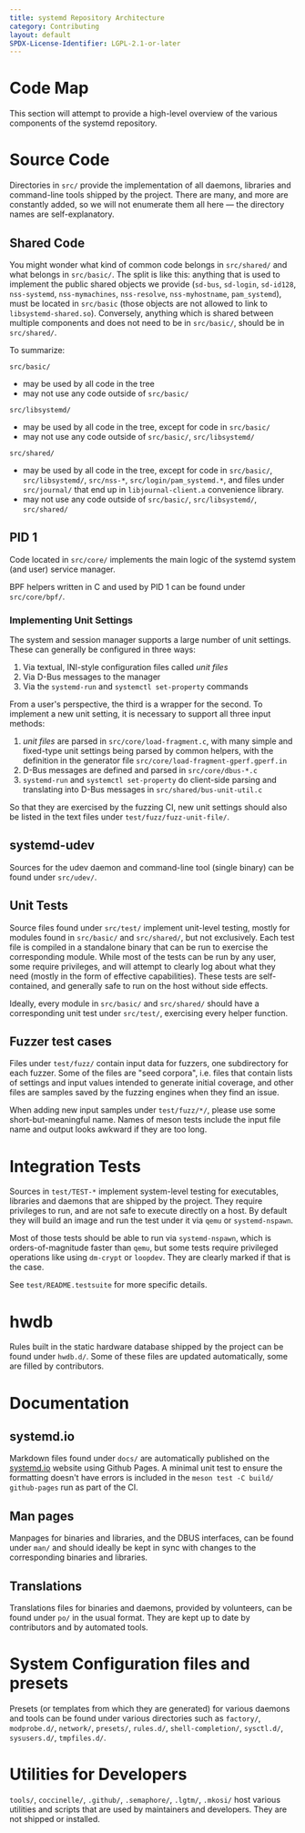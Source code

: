 ```yaml
---
title: systemd Repository Architecture
category: Contributing
layout: default
SPDX-License-Identifier: LGPL-2.1-or-later
---
```


# Code Map

This section will attempt to provide a high-level overview of the various
components of the systemd repository.

# Source Code

Directories in `src/` provide the implementation of all daemons, libraries and
command-line tools shipped by the project. There are many, and more are
constantly added, so we will not enumerate them all here — the directory
names are self-explanatory.

## Shared Code

You might wonder what kind of common code belongs in `src/shared/` and what
belongs in `src/basic/`. The split is like this: anything that is used to
implement the public shared objects we provide (`sd-bus`, `sd-login`,
`sd-id128`, `nss-systemd`, `nss-mymachines`, `nss-resolve`, `nss-myhostname`,
`pam_systemd`), must be located in `src/basic` (those objects are not allowed
to link to `libsystemd-shared.so`). Conversely, anything which is shared
between multiple components and does not need to be in `src/basic/`, should be
in `src/shared/`.

To summarize:

`src/basic/`
- may be used by all code in the tree
- may not use any code outside of `src/basic/`

`src/libsystemd/`
- may be used by all code in the tree, except for code in `src/basic/`
- may not use any code outside of `src/basic/`, `src/libsystemd/`

`src/shared/`
- may be used by all code in the tree, except for code in `src/basic/`,
`src/libsystemd/`, `src/nss-*`, `src/login/pam_systemd.*`, and files under
`src/journal/` that end up in `libjournal-client.a` convenience library.
- may not use any code outside of `src/basic/`, `src/libsystemd/`, `src/shared/`

## PID 1

Code located in `src/core/` implements the main logic of the systemd system (and user)
service manager.

BPF helpers written in C and used by PID 1 can be found under `src/core/bpf/`.

### Implementing Unit Settings

The system and session manager supports a large number of unit settings. These can generally
be configured in three ways:

1. Via textual, INI-style configuration files called *unit* *files*
2. Via D-Bus messages to the manager
3. Via the `systemd-run` and `systemctl set-property` commands

From a user's perspective, the third is a wrapper for the second. To implement a new unit
setting, it is necessary to support all three input methods:

1. *unit* *files* are parsed in `src/core/load-fragment.c`, with many simple and fixed-type
unit settings being parsed by common helpers, with the definition in the generator file
`src/core/load-fragment-gperf.gperf.in`
2. D-Bus messages are defined and parsed in `src/core/dbus-*.c`
3. `systemd-run` and `systemctl set-property` do client-side parsing and translating into
D-Bus messages in `src/shared/bus-unit-util.c`

So that they are exercised by the fuzzing CI, new unit settings should also be listed in the
text files under `test/fuzz/fuzz-unit-file/`.

## systemd-udev

Sources for the udev daemon and command-line tool (single binary) can be found under
`src/udev/`.

## Unit Tests

Source files found under `src/test/` implement unit-level testing, mostly for
modules found in `src/basic/` and `src/shared/`, but not exclusively. Each test
file is compiled in a standalone binary that can be run to exercise the
corresponding module. While most of the tests can be run by any user, some
require privileges, and will attempt to clearly log about what they need
(mostly in the form of effective capabilities). These tests are self-contained,
and generally safe to run on the host without side effects.

Ideally, every module in `src/basic/` and `src/shared/` should have a
corresponding unit test under `src/test/`, exercising every helper function.

## Fuzzer test cases

Files under `test/fuzz/` contain input data for fuzzers, one subdirectory for
each fuzzer. Some of the files are "seed corpora", i.e. files that contain
lists of settings and input values intended to generate initial coverage, and
other files are samples saved by the fuzzing engines when they find an issue.

When adding new input samples under `test/fuzz/*/`, please use some
short-but-meaningful name. Names of meson tests include the input file name and
output looks awkward if they are too long.

# Integration Tests

Sources in `test/TEST-*` implement system-level testing for executables,
libraries and daemons that are shipped by the project. They require privileges
to run, and are not safe to execute directly on a host. By default they will
build an image and run the test under it via `qemu` or `systemd-nspawn`.

Most of those tests should be able to run via `systemd-nspawn`, which is
orders-of-magnitude faster than `qemu`, but some tests require privileged
operations like using `dm-crypt` or `loopdev`. They are clearly marked if that
is the case.

See `test/README.testsuite` for more specific details.

# hwdb

Rules built in the static hardware database shipped by the project can be found
under `hwdb.d/`. Some of these files are updated automatically, some are filled
by contributors.

# Documentation

## systemd.io

Markdown files found under `docs/` are automatically published on the
[systemd.io](https://systemd.io) website using Github Pages. A minimal unit test
to ensure the formatting doesn't have errors is included in the
`meson test -C build/ github-pages` run as part of the CI.

## Man pages

Manpages for binaries and libraries, and the DBUS interfaces, can be found under
`man/` and should ideally be kept in sync with changes to the corresponding
binaries and libraries.

## Translations

Translations files for binaries and daemons, provided by volunteers, can be found
under `po/` in the usual format. They are kept up to date by contributors and by
automated tools.

# System Configuration files and presets

Presets (or templates from which they are generated) for various daemons and tools
can be found under various directories such as `factory/`, `modprobe.d/`, `network/`,
`presets/`, `rules.d/`, `shell-completion/`, `sysctl.d/`, `sysusers.d/`, `tmpfiles.d/`.

# Utilities for Developers

`tools/`, `coccinelle/`, `.github/`, `.semaphore/`, `.lgtm/`, `.mkosi/` host various
utilities and scripts that are used by maintainers and developers. They are not
shipped or installed.
